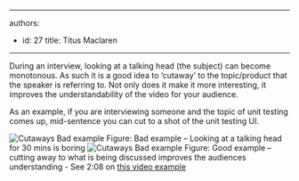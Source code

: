 

---
authors:
  - id: 27
    title: Titus Maclaren
---




<span class='intro'> <p>During an interview, looking at a talking head (the subject) can become monotonous. As such it is a good idea to ‘cutaway’ to the topic/product that the speaker is referring to. Not only does it make it more interesting, it improves the understandability of the video for your audience.</p> </span>

<p>As an example, if you are interviewing someone and the topic of unit testing comes up, mid-sentence you can cut to a shot of the unit testing UI.</p>
<img src="/DesignandPresentation/RulesToBetterVideoRecording/PublishingImages/cutaways-bad-example.jpg" alt="Cutaways Bad example" class="ms-rteCustom-ImageArea" /> <span class="ms-rteCustom-FigureBad">Figure&#58; Bad example – Looking at a talking head for 30 mins is boring</span>
<img src="/DesignandPresentation/RulesToBetterVideoRecording/PublishingImages/cutaways-good-example.jpg" alt="Cutaways  Bad example" class="ms-rteCustom-ImageArea" /> <span class="ms-rteCustom-FigureGood">Figure&#58; Good example – cutting away to what is being discussed improves the audiences understanding - See 2&#58;08 on <a target="_blank" href="http&#58;//www.youtube.com/watch?v=cxKe6NDicBE">this video example</a></span>


